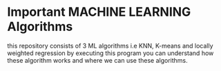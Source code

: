 # Important MACHINE LEARNING Algorithms
 this repository consists of 3 ML algorithms i.e KNN, K-means and locally weighted regression
by executing this program you can understand how these algorithm works and where we can use these algorithms.
